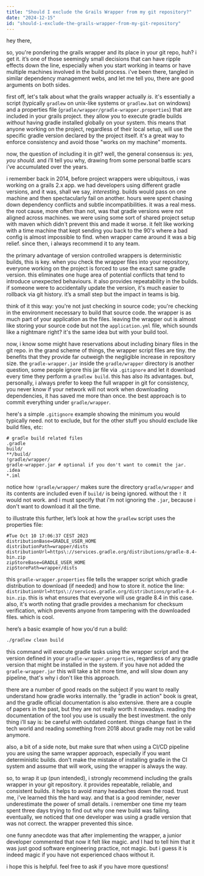 ```yaml
---
title: "Should I exclude the Grails Wrapper from my git repository?"
date: "2024-12-15"
id: "should-i-exclude-the-grails-wrapper-from-my-git-repository"
---
```


hey there,

so, you're pondering the grails wrapper and its place in your git repo, huh? i get it. it’s one of those seemingly small decisions that can have ripple effects down the line, especially when you start working in teams or have multiple machines involved in the build process. i've been there, tangled in similar dependency management webs, and let me tell you, there are good arguments on both sides.

first off, let's talk about what the grails wrapper actually *is*. it's essentially a script (typically `gradlew` on unix-like systems or `gradlew.bat` on windows) and a properties file (`gradle/wrapper/gradle-wrapper.properties`) that are included in your grails project. they allow you to execute gradle builds *without* having gradle installed globally on your system. this means that anyone working on the project, regardless of their local setup, will use the specific gradle version declared by the project itself. it's a great way to enforce consistency and avoid those "works on my machine" moments.

now, the question of including it in git? well, the general consensus is: *yes, you should*. and i’ll tell you why, drawing from some personal battle scars i’ve accumulated over the years.

i remember back in 2014, before project wrappers were ubiquitous, i was working on a grails 2.x app. we had developers using different gradle versions, and it was, shall we say, *interesting*. builds would pass on one machine and then spectacularly fail on another. hours were spent chasing down dependency conflicts and subtle incompatibilities. it was a real mess. the root cause, more often than not, was that gradle versions were not aligned across machines. we were using some sort of shared project setup with maven which didn't prevent this and made it worse. it felt like working with a time machine that kept sending you back to the 90's where a bad config is almost impossible to find. when wrapper came around it was a big relief. since then, i always recommend it to any team.

the primary advantage of version controlled wrappers is deterministic builds, this is key. when you check the wrapper files into your repository, everyone working on the project is forced to use the exact same gradle version. this eliminates one huge area of potential conflicts that tend to introduce unexpected behaviours. it also provides repeatability in the builds. if someone were to accidentally update the version, it's much easier to rollback via git history. it’s a small step but the impact in teams is big.

think of it this way: you're not just checking in source code; you're checking in the environment necessary to build that source code. the wrapper is as much part of your application as the files. leaving the wrapper out is almost like storing your source code but not the `application.yml` file, which sounds like a nightmare right? it's the same idea but with your build tool.

now, i know some might have reservations about including binary files in the git repo. in the grand scheme of things, the wrapper script files are tiny. the benefits that they provide far outweigh the negligible increase in repository size. the `gradle-wrapper.jar` inside the `gradle/wrapper` directory is another question, some people ignore this jar file via `.gitignore` and let it download every time they perform a `gradlew build`. this has also its advantages. but, personally, i always prefer to keep the full wrapper in git for consistency, you never know if your network will not work when downloading dependencies, it has saved me more than once. the best approach is to commit everything under `gradle/wrapper`.

here's a simple `.gitignore` example showing the minimum you would typically need. not to exclude, but for the other stuff you should exclude like build files, etc:

```gitignore
# gradle build related files
.gradle
build/
**/build/
!gradle/wrapper/
gradle-wrapper.jar # optional if you don't want to commit the jar.
.idea
*.iml
```

notice how `!gradle/wrapper/` makes sure the directory `gradle/wrapper` and its contents are included even if `build/` is being ignored. without the `!` it would not work. and i must specify that i'm not ignoring the `.jar`, because i don't want to download it all the time.

to illustrate this further, let’s look at how the `gradlew` script uses the properties file:

```properties
#Tue Oct 10 17:06:37 CEST 2023
distributionBase=GRADLE_USER_HOME
distributionPath=wrapper/dists
distributionUrl=https\://services.gradle.org/distributions/gradle-8.4-bin.zip
zipStoreBase=GRADLE_USER_HOME
zipStorePath=wrapper/dists
```

this `gradle-wrapper.properties` file tells the wrapper script which gradle distribution to download (if needed) and how to store it. notice the line: `distributionUrl=https\://services.gradle.org/distributions/gradle-8.4-bin.zip`. this is what ensures that everyone will use gradle 8.4 in this case. also, it's worth noting that gradle provides a mechanism for checksum verification, which prevents anyone from tampering with the downloaded files. which is cool.

here’s a basic example of how you'd run a build:

```bash
./gradlew clean build
```

this command will execute gradle tasks using the wrapper script and the version defined in your `gradle-wrapper.properties`, regardless of any gradle version that might be installed in the system. if you have not added the `gradle-wrapper.jar` this will take a bit more time, and will slow down any pipeline, that's why i don't like this approach.

there are a number of good reads on the subject if you want to really understand how gradle works internally. the "gradle in action" book is great, and the gradle official documentation is also extensive. there are a couple of papers in the past, but they are not really worth it nowadays. reading the documentation of the tool you use is usually the best investment. the only thing i’ll say is: be careful with outdated content. things change fast in the tech world and reading something from 2018 about gradle may not be valid anymore.

also, a bit of a side note, but make sure that when using a CI/CD pipeline you are using the same wrapper approach, especially if you want deterministic builds. don't make the mistake of installing gradle in the CI system and assume that will work, using the wrapper is always the way.

so, to wrap it up (pun intended), i strongly recommend including the grails wrapper in your git repository. it provides repeatable, reliable, and consistent builds. it helps to avoid many headaches down the road. trust me, i’ve learned this the hard way. and that is a good reminder, never underestimate the power of small details. i remember one time my team spent three days trying to find out why one new build was failing. eventually, we noticed that one developer was using a gradle version that was not correct. the wrapper prevented this since.

one funny anecdote was that after implementing the wrapper, a junior developer commented that now it felt like magic. and I had to tell him that it was just good software engineering practice, not magic. but i guess it is indeed magic if you have not experienced chaos without it.

i hope this is helpful. feel free to ask if you have more questions!
